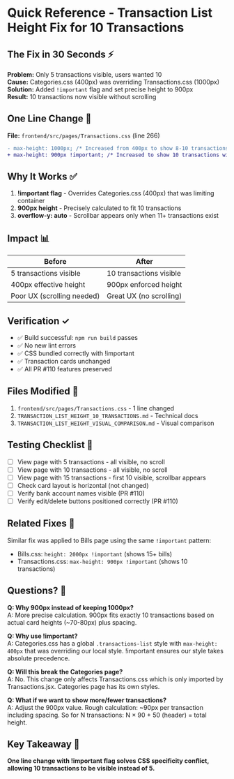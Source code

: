 # Quick Reference - Transaction List Height Fix for 10 Transactions

## The Fix in 30 Seconds ⚡

**Problem:** Only 5 transactions visible, users wanted 10  
**Cause:** Categories.css (400px) was overriding Transactions.css (1000px)  
**Solution:** Added `!important` flag and set precise height to 900px  
**Result:** 10 transactions now visible without scrolling  

## One Line Change 🎯

**File:** `frontend/src/pages/Transactions.css` (line 266)

```diff
- max-height: 1000px; /* Increased from 400px to show 8-10 transactions without scrolling */
+ max-height: 900px !important; /* Increased to show 10 transactions without scrolling */
```

## Why It Works ✅

1. **!important flag** - Overrides Categories.css (400px) that was limiting container
2. **900px height** - Precisely calculated to fit 10 transactions
3. **overflow-y: auto** - Scrollbar appears only when 11+ transactions exist

## Impact 📊

| Before | After |
|--------|-------|
| 5 transactions visible | 10 transactions visible |
| 400px effective height | 900px enforced height |
| Poor UX (scrolling needed) | Great UX (no scrolling) |

## Verification ✓

- ✅ Build successful: `npm run build` passes
- ✅ No new lint errors
- ✅ CSS bundled correctly with !important
- ✅ Transaction cards unchanged
- ✅ All PR #110 features preserved

## Files Modified 📁

1. `frontend/src/pages/Transactions.css` - 1 line changed
2. `TRANSACTION_LIST_HEIGHT_10_TRANSACTIONS.md` - Technical docs
3. `TRANSACTION_LIST_HEIGHT_VISUAL_COMPARISON.md` - Visual comparison

## Testing Checklist 🧪

- [ ] View page with 5 transactions - all visible, no scroll
- [ ] View page with 10 transactions - all visible, no scroll
- [ ] View page with 15 transactions - first 10 visible, scrollbar appears
- [ ] Check card layout is horizontal (not changed)
- [ ] Verify bank account names visible (PR #110)
- [ ] Verify edit/delete buttons positioned correctly (PR #110)

## Related Fixes 🔗

Similar fix was applied to Bills page using the same `!important` pattern:
- Bills.css: `height: 2000px !important` (shows 15+ bills)
- Transactions.css: `max-height: 900px !important` (shows 10 transactions)

## Questions? 💬

**Q: Why 900px instead of keeping 1000px?**  
A: More precise calculation. 900px fits exactly 10 transactions based on actual card heights (~70-80px) plus spacing.

**Q: Why use !important?**  
A: Categories.css has a global `.transactions-list` style with `max-height: 400px` that was overriding our local style. !important ensures our style takes absolute precedence.

**Q: Will this break the Categories page?**  
A: No. This change only affects Transactions.css which is only imported by Transactions.jsx. Categories page has its own styles.

**Q: What if we want to show more/fewer transactions?**  
A: Adjust the 900px value. Rough calculation: ~90px per transaction including spacing. So for N transactions: N × 90 + 50 (header) = total height.

## Key Takeaway 🎯

**One line change with !important flag solves CSS specificity conflict, allowing 10 transactions to be visible instead of 5.**
